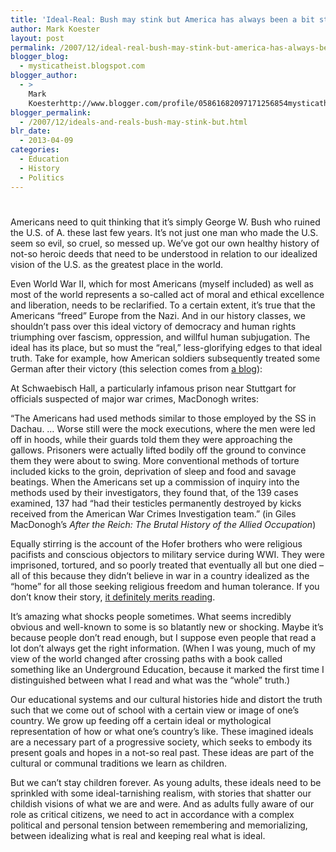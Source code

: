 ```yaml
---
title: 'Ideal-Real: Bush may stink but America has always been a bit stinky'
author: Mark Koester
layout: post
permalink: /2007/12/ideal-real-bush-may-stink-but-america-has-always-been-a-bit-stinky.html
blogger_blog:
  - mysticatheist.blogspot.com
blogger_author:
  - >
    Mark
    Koesterhttp://www.blogger.com/profile/05861682097171256854mysticatheist@gmail.com
blogger_permalink:
  - /2007/12/ideals-and-reals-bush-may-stink-but.html
blr_date:
  - 2013-04-09
categories:
  - Education
  - History
  - Politics
---
```

# 

Americans need to quit thinking that it’s simply George W. Bush who ruined the U.S. of A. these last few years. It’s not just one man who made the U.S. seem so evil, so cruel, so messed up. We’ve got our own healthy history of not-so heroic deeds that need to be understood in relation to our idealized vision of the U.S. as the greatest place in the world.

Even World War II, which for most Americans (myself included) as well as most of the world represents a so-called act of moral and ethical excellence and liberation, needs to be reclarified. To a certain extent, it’s true that the Americans “freed” Europe from the Nazi. And in our history classes, we shouldn’t pass over this ideal victory of democracy and human rights triumphing over fascism, oppression, and willful human subjugation. The ideal has its place, but so must the “real,” less-glorifying edges to that ideal truth. 
Take for example, how American soldiers subsequently treated some German after their victory (this selection comes from [a blog][1]):  

At Schwaebisch Hall, a particularly infamous prison near Stuttgart for officials suspected of major war crimes, MacDonogh writes: 

“The Americans had used methods similar to those employed by the SS in Dachau. … Worse still were the mock executions, where the men were led off in hoods, while their guards told them they were approaching the gallows. Prisoners were actually lifted bodily off the ground to convince them they were about to swing. More conventional methods of torture included kicks to the groin, deprivation of sleep and food and savage beatings. When the Americans set up a commission of inquiry into the methods used by their investigators, they found that, of the 139 cases examined, 137 had “had their testicles permanently destroyed by kicks received from the American War Crimes Investigation team.” (in Giles MacDonogh’s *After the Reich: The Brutal History of the Allied Occupation*)

Equally stirring is the account of the Hofer brothers who were religious pacifists and conscious objectors to military service during WWI. They were imprisoned, tortured, and so poorly treated that eventually all but one died – all of this because they didn’t believe in war in a country idealized as the “home” for all those seeking religious freedom and human tolerance. If you don’t know their story, [it definitely merits reading][2]. 

It’s amazing what shocks people sometimes. What seems incredibly obvious and well-known to some is so blatantly new or shocking. Maybe it’s because people don’t read enough, but I suppose even people that read a lot don’t always get the right information. (When I was young, much of my view of the world changed after crossing paths with a book called something like an Underground Education, because it marked the first time I distinguished between what I read and what was the “whole” truth.) 

Our educational systems and our cultural histories hide and distort the truth such that we come out of school with a certain view or image of one’s country. We grow up feeding off a certain ideal or mythological representation of how or what one’s country’s like. These imagined ideals are a necessary part of a progressive society, which seeks to embody its present goals and hopes in a not-so real past. These ideas are part of the cultural or communal traditions we learn as children. 

But we can’t stay children forever. As young adults, these ideals need to be sprinkled with some ideal-tarnishing realism, with stories that shatter our childish visions of what we are and were. And as adults fully aware of our role as critical citizens, we need to act in accordance with a complex political and personal tension between remembering and memorializing, between idealizing what is real and keeping real what is ideal.

 [1]: http://crookedtimber.org/2007/12/07/torture-in-germany-after-world-war-ii/
 [2]: http://www.plough.com/articles/persecutionintheland.html
